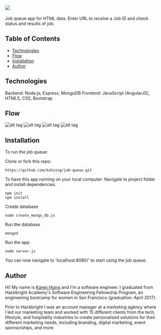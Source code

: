 # <img src="/img/initial.png">

Job queue app for HTML data. Enter URL to receive a Job ID and check status and results of job.

## Table of Contents
* [Technologies](#technologies)
* [Flow](#flow)
* [Installation](#install)
* [Author](#author)

## <a name="technologies"></a>Technologies

Backend: Node.js, Express, MongoDB
Frontend: JavaScript (AngularJS), HTML5, CSS, Bootstrap<br/>

## <a name="features"></a>Flow

![alt tag](/img/url.png)
![alt tag](/img/created.png)
![alt tag](/img/status.png)
![alt tag](/img/final.png)


## <a name="install"></a>Installation

To run the job queue:

Clone or fork this repo:

```
https://github.com/kxhsing/job-queue.git
```

To have this app running on your local computer:
Navigate to project folder and install dependencies.

```
npm init
npm install
```

Create database
```
node create_mongo_db.js
```

Run the database
```
mongod
```

Run the app:

```
node server.js
```

You can now navigate to 'localhost:8080/' to start using the job queue.


## <a name="author"></a>Author
Hi! My name is [Karen Hsing](https://www.linkedin.com/in/karenhsing/) and I'm a software engineer. I graduated from Hackbright Academy's Software Engineering Fellowship Program, an engineering bootcamp for women in San Francisco (graduation: April 2017). 

Prior to Hackbright I was an account manager at a marketing agency where I led our marketing team and worked with 15 different clients from the tech, lifestyle, and hospitality industries to create personalized solutions for their different marketing needs, including branding, digital marketing, event sponsorships, and more.


